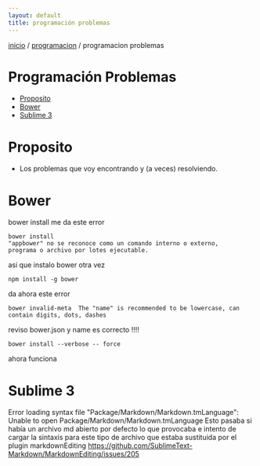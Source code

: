 ```yaml
---
layout: default
title: programación problemas
---
```

[inicio](index.html)  / [programacion](programacion.html) / programacion problemas 
#  Programación Problemas
<!-- MarkdownTOC -->

- [Proposito](#proposito)
- [Bower](#bower)
- [Sublime 3](#sublime-3)

<!-- /MarkdownTOC -->

# Proposito
- Los problemas que voy encontrando y (a veces) resolviendo.
#  Bower
bower install me da este error
```
bower install
"appbower" no se reconoce como un comando interno o externo,
programa o archivo por lotes ejecutable.
```
asi que instalo bower otra vez
```
npm install -g bower
```
da ahora este error
```
bower invalid-meta  The "name" is recommended to be lowercase, can contain digits, dots, dashes
```
reviso bower.json y name es correcto !!!!
```
bower install --verbose -- force
```  
ahora funciona 

# Sublime 3
Error loading syntax file
"Package/Markdown/Markdown.tmLanguage": Unable to open Package/Markdown/Markdown.tmLanguage 
Esto pasaba si había un archivo md abierto por defecto lo que provocaba e intento de cargar la sintaxis para este tipo de archivo que estaba sustituida por el plugin markdownEditing
https://github.com/SublimeText-Markdown/MarkdownEditing/issues/205

